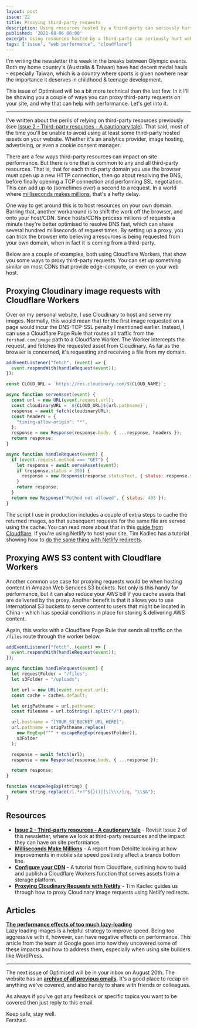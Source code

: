 ```yaml
---
layout: post
issue: 22
title: Proxying third-party requests
description: Using resources hosted by a third-party can seriously hurt website performance in a few ways, one of which is the need for the browser to establish a connection with another domain. In this issue, we'll cover how you can use a proxy to reduce the performance impact of this connection step.
published: '2021-08-06 00:00'
excerpt: Using resources hosted by a third-party can seriously hurt website performance in a few ways, one of which is the need for the browser to establish a connection with another domain. In this issue, we'll cover how you can use a proxy to reduce the performance impact of this connection step.
tags: ['issue', "web performance", "cloudflare"]
---
```


<!-- # Proxying third-party requests -->

I'm writing the newsletter this week in the breaks between Olympic events. Both my home country's (Australia & Taiwan) have had decent medal hauls - especially Taiwan, which is a country where sports is given nowhere near the importance it deserves in childhood & teenage development.

This issue of Optimised will be a bit more technical than the last few. In it I'll be showing you a couple of ways you can proxy third-party requests on your site, and why that can help with performance. Let's get into it.

***

I've written about the perils of relying on third-party resources previously (see [Issue 2 - Third-party resources - A cautionary tale](https://optimised.email/issues/issue-2-third-party-resources-a-cautionary-tale)). That said, most of the time you'll be unable to avoid using at least some third-party hosted assets on your website. Whether it's an analytics provider, image hosting, advertising, or even a cookie consent manager.

There are a few ways third-party resources can impact on site performance. But there is one that is common to any and all third-party resources. That is, that for each third-party domain you use the browser must open up a new HTTP connection, then go about resolving the DNS, before finally opening a TCP connection and performing SSL negotiation. This can add up-to (sometimes over) a second to a request. In a world where [milliseconds makes millions](https://www2.deloitte.com/ie/en/pages/consulting/articles/milliseconds-make-millions.html), that's a hefty delay.

One way to get around this is to host resources on your own domain. Barring that, another workaround is to shift the work off the browser, and onto your host/CDN. Since hosts/CDNs process millions of requests a minute they're better optimised to resolve DNS fast, which can shave several hundred milliseconds of request times. By setting up a proxy, you can trick the browser into believing a resources is being requested from your own domain, when in fact it is coming from a third-party.

Below are a couple of examples, both using Cloudflare Workers, that show you some ways to proxy third-party requests. You can set up something similar on most CDNs that provide edge-compute, or even on your web host.

## Proxying Cloudinary image requests with Cloudflare Workers

Over on my personal website, I use Cloudinary to host and serve my images. Normally, this would mean that for the first image requested on a page would incur the DNS-TCP-SSL penalty I mentioned earlier. Instead, I can use a Cloudflare Page Rule that routes all traffic from the `fershad.com/image` path to a Cloudflare Worker. The Worker intercepts the request, and fetches the requested asset from Cloudinary. As far as the browser is concerned, it's requesting and receiving a file from my domain.

```js
addEventListener("fetch", (event) => {
  event.respondWith(handleRequest(event));
});

const CLOUD_URL = `https://res.cloudinary.com/${CLOUD_NAME}`;

async function serveAsset(event) {
  const url = new URL(event.request.url);
  const cloudinaryURL = `${CLOUD_URL}${url.pathname}`;
  response = await fetch(cloudinaryURL);
  const headers = {
    "timing-allow-origin": "*",
  };
  response = new Response(response.body, { ...response, headers });
  return response;
}

async function handleRequest(event) {
  if (event.request.method === "GET") {
    let response = await serveAsset(event);
    if (response.status > 399) {
      response = new Response(response.statusText, { status: response.status });
    }
    return response;
  }
  return new Response("Method not allowed", { status: 405 });
}
```

The script I use in production includes a couple of extra steps to cache the returned images, so that subsequent requests for the same file are served using the cache. You can read more about that in this [guide from Cloudflare](https://developers.cloudflare.com/workers/tutorials/configure-your-cdn). If you're using Netlify to host your site, Tim Kadlec has a tutorial showing how to [do the same thing with Netlify redirects](https://timkadlec.com/remembers/2020-11-17-netlify-proxy-requests/).

## Proxying AWS S3 content with Cloudflare Workers

Another common use case for proxying requests would be when hosting content in Amazon Web Services S3 buckets. Not only is this handy for performance, but it can also reduce your AWS bill if you cache assets that are delivered by the proxy. Another benefit is that it allows you to use international S3 buckets to serve content to users that might be located in China - which has special conditions in place for storing & delivering AWS content.

Again, this works with a Cloudflare Page Rule that sends all traffic on the `/files` route through the worker below.

```js
addEventListener("fetch", (event) => {
  event.respondWith(handleRequest(event));
});

async function handleRequest(event) {
  let requestFolder = "/files";
  let s3Folder = "/uploads";

  let url = new URL(event.request.url);
  const cache = caches.default;

  let origPathname = url.pathname;
  const filename = url.toString().split("/").pop();

  url.hostname = "[YOUR_S3_BUCKET_URL_HERE]";
  url.pathname = origPathname.replace(
    new RegExp("^" + escapeRegExp(requestFolder)),
    s3Folder
  );

  response = await fetch(url);
  response = new Response(response.body, { ...response });

  return response;
}

function escapeRegExp(string) {
  return string.replace(/[.*+?^${}()|[\]\\\/]/g, "\\$&");
}
```

## Resources

- [**Issue 2 - Third-party resources - A cautionary tale**](https://optimised.email/issues/issue-2-third-party-resources-a-cautionary-tale) - Revisit Issue 2 of this newsletter, where we look at third-party resources and the impact they can have on site performance.
- **[Milliseconds Make Millions](https://www2.deloitte.com/ie/en/pages/consulting/articles/milliseconds-make-millions.html)** - A report from Deloitte looking at how improvements in mobile site speed positively affect a brands bottom line.
- [**Configure your CDN**](https://developers.cloudflare.com/workers/tutorials/configure-your-cdn) - A tutorial from Cloudflare, outlining how to build and publish a Cloudflare Workers function that serves assets from a storage platform.
- **[Proxying Cloudinary Requests with Netlify](https://timkadlec.com/remembers/2020-11-17-netlify-proxy-requests/)** - Tim Kadlec guides us through how to proxy Cloudinary image requests using Netlify redirects.

## Articles

**[The performance effects of too much lazy-loading](https://web.dev/lcp-lazy-loading/)**  
Lazy loading images is a helpful strategy to improve speed. Being too aggressive with it, however, can have negative effects on performance. This article from the team at Google goes into how they uncovered some of these impacts and how to address them, especially when using site builders like WordPress.

***

The next issue of Optimised will be in your inbox on August 20th. The website has an **[archive of all previous emails](https://optimised.email/)**. It's a good place to recap on anything we've covered, and also handy to share with friends or colleagues.

As always if you've got any feedback or specific topics you want to be covered then just reply to this email.

Keep safe, stay well.  
Fershad.

